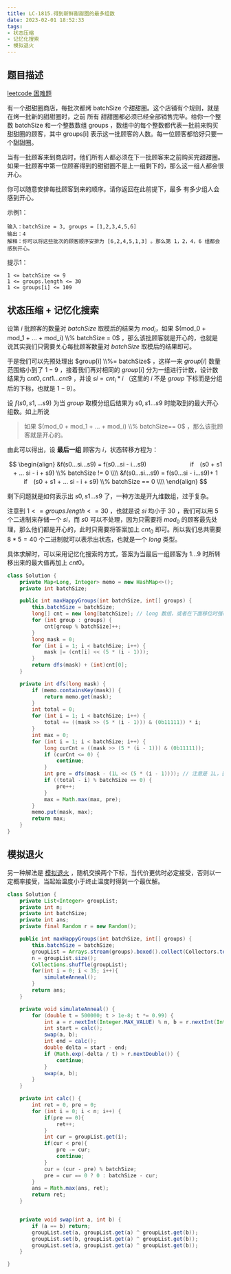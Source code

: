 ```yaml
---
title: LC-1815.得到新鲜甜甜圈的最多组数
date: 2023-02-01 18:52:33
tags:
- 状态压缩
- 记忆化搜索
- 模拟退火
---
```


## 题目描述
[leetcode 困难题](https://leetcode.cn/problems/maximum-number-of-groups-getting-fresh-donuts/)

有一个甜甜圈商店，每批次都烤 batchSize 个甜甜圈。这个店铺有个规则，就是在烤一批新的甜甜圈时，之前 所有 甜甜圈都必须已经全部销售完毕。给你一个整数 batchSize 和一个整数数组 groups ，数组中的每个整数都代表一批前来购买甜甜圈的顾客，其中 groups[i] 表示这一批顾客的人数。每一位顾客都恰好只要一个甜甜圈。

当有一批顾客来到商店时，他们所有人都必须在下一批顾客来之前购买完甜甜圈。如果一批顾客中第一位顾客得到的甜甜圈不是上一组剩下的，那么这一组人都会很开心。

你可以随意安排每批顾客到来的顺序。请你返回在此前提下，最多 有多少组人会感到开心。

示例1：
```
输入：batchSize = 3, groups = [1,2,3,4,5,6]
输出：4
解释：你可以将这些批次的顾客顺序安排为 [6,2,4,5,1,3] 。那么第 1，2，4，6 组都会感到开心。
```

提示1：
```
1 <= batchSize <= 9
1 <= groups.length <= 30
1 <= groups[i] <= 109
```

## 状态压缩 + 记忆化搜索
设第 $i$ 批顾客的数量对 $batchSize$ 取模后的结果为 $mod_i$，如果 $(mod_0 + mod_1 + ... + mod_i) \\% batchSize = 0$ ，那么该批顾客就是开心的，也就是说其实我们只需要关心每批顾客数量对 $batchSize$ 取模后的结果即可。

于是我们可以先预处理出 $group[i] \\%= batchSize$ ，这样一来 $group[i]$ 数量范围缩小到了 $1-9$ ，接着我们再对相同的 $group[i]$ 分为一组进行计数，设计数结果为 $cnt0,cnt1...cnt9$ ，并设 $si = cnt_i*i$ （这里的 $i$ 不是 $group$ 下标而是分组后的下标，也就是 $1-9$）。

设 $f(s0,s1,...s9)$ 为当 $group$ 取模分组后结果为 $s0, s1...s9$ 时能取到的最大开心组数。如上所说
> 如果 $(mod_0 + mod_1 + ... + mod_i) \\% batchSize== 0$ ，那么该批顾客就是开心的。

由此可以得出，设 **最后一组** 顾客为 $i$，状态转移方程为：

$$
\begin{align}
&f(s0...si...s9) = f(s0...si - i...s9)　　　　　　　 if　(s0 + s1 + ... si - i + s9) \\% batchSize != 0 \\\\
&f(s0...si...s9) = f(s0...si - i...s9)+ 1　　　   　　if　(s0 + s1 + ... si - i + s9) \\% batchSize == 0 \\\\
\end{align}
$$

剩下问题就是如何表示出 $s0,s1...s9$ 了，一种方法是开九维数组，过于复杂。

注意到 $1 <= groups.length <= 30$ ，也就是说 $si$ 均小于 $30$ ，我们可以用 $5$ 个二进制来存储一个 $si$，而 $s0$ 可以不处理，因为只需要将 $mod_0$ 的顾客最先处理，那么他们都是开心的，此时只需要将答案加上 $cnt_0$ 即可。所以我们总共需要 $8 * 5 = 40$ 个二进制就可以表示出状态，也就是一个 $long$ 类型。

具体求解时，可以采用记忆化搜索的方式，答案为当最后一组顾客为 $1...9$ 时所转移出来的最大值再加上 $cnt0$。
```Java
class Solution {
    private Map<Long, Integer> memo = new HashMap<>();
    private int batchSize;

    public int maxHappyGroups(int batchSize, int[] groups) {
        this.batchSize = batchSize;
        long[] cnt = new long[batchSize]; // long 数组，或者在下面移位时强转 long, 否则移位时会"溢出"
        for (int group : groups) {
            cnt[group % batchSize]++;
        }
        long mask = 0;
        for (int i = 1; i < batchSize; i++) {
            mask |= (cnt[i] << (5 * (i - 1)));
        }
        return dfs(mask) + (int)cnt[0];
    }

    private int dfs(long mask) {
        if (memo.containsKey(mask)) {
            return memo.get(mask);
        }
        int total = 0;
        for (int i = 1; i < batchSize; i++) {
            total += ((mask >> (5 * (i - 1))) & (0b11111)) * i;
        }
        int max = 0;
        for (int i = 1; i < batchSize; i++) {
            long curCnt = ((mask >> (5 * (i - 1))) & (0b11111));
            if (curCnt <= 0) {
                continue;
            }
            int pre = dfs(mask - (1L << (5 * (i - 1)))); // 注意是 1L，否则移位时会"溢出"
            if ((total - i) % batchSize == 0) {
                pre++;
            }
            max = Math.max(max, pre);
        }
        memo.put(mask, max);
        return max;
    }
}
```
## 模拟退火
另一种解法是 [模拟退火](https://oi-wiki.org/misc/simulated-annealing/) ，随机交换两个下标，当代价更优时必定接受，否则以一定概率接受，当起始温度小于终止温度时得到一个最优解。
```Java
class Solution {
    private List<Integer> groupList;
    private int n;
    private int batchSize;
    private int ans;
    private final Random r = new Random();

    public int maxHappyGroups(int batchSize, int[] groups) {
        this.batchSize = batchSize;
        groupList = Arrays.stream(groups).boxed().collect(Collectors.toList());
        n = groupList.size();
        Collections.shuffle(groupList);
        for(int i = 0; i < 35; i++){
            simulateAnneal();
        }
        return ans;
    }

    private void simulateAnneal() {
        for (double t = 500000; t > 1e-8; t *= 0.99) {
            int a = r.nextInt(Integer.MAX_VALUE) % n, b = r.nextInt(Integer.MAX_VALUE) % n;
            int start = calc();
            swap(a, b);
            int end = calc();
            double delta = start - end;
            if (Math.exp(-delta / t) > r.nextDouble()) {
                continue;
            }
            swap(a, b);
        }
    }

    private int calc() {
        int ret = 0, pre = 0;
        for (int i = 0; i < n; i++) {
            if(pre == 0){
                ret++;
            }
            int cur = groupList.get(i);
            if(cur < pre){
                pre -= cur;
                continue;
            }
            cur = (cur - pre) % batchSize;
            pre = cur == 0 ? 0 : batchSize - cur;
        }
        ans = Math.max(ans, ret);
        return ret;
    }


    private void swap(int a, int b) {
        if (a == b) return;
        groupList.set(a, groupList.get(a) ^ groupList.get(b));
        groupList.set(b, groupList.get(a) ^ groupList.get(b));
        groupList.set(a, groupList.get(a) ^ groupList.get(b));
    }

}
```
